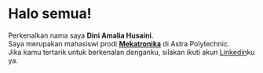 # Halo semua!
Perkenalkan nama saya **Dini Amalia Husaini**.<br>
Saya merupakan mahasiswi prodi [**Mekatronika**](https://mechatronics.polytechnic.astra.ac.id/) di Astra Polytechnic. <br>
Jika kamu tertarik untuk berkenalan denganku, silakan ikuti akun [Linkedin](https://www.linkedin.com/in/dini-amalia-husaini-57b157276/)ku ya.
<!--
**dnnie11/dnnie11** is a ✨ _special_ ✨ repository because its `README.md` (this file) appears on your GitHub profile.

Here are some ideas to get you started:

- 🔭 I’m currently working on ...
- 🌱 I’m currently learning ...
- 👯 I’m looking to collaborate on ...
- 🤔 I’m looking for help with ...
- 💬 Ask me about ...
- 📫 How to reach me: ...
- 😄 Pronouns: ...
- ⚡ Fun fact: ...
-->
